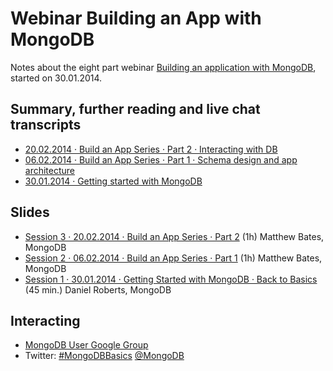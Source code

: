 # Webinar Building an App with MongoDB

Notes about the eight part webinar [Building an application with MongoDB](https://www.mongodb.com/webinar/build_app-part_1), started on 30.01.2014.

## Summary, further reading and live chat transcripts

* [20.02.2014 · Build an App Series · Part 2 · Interacting with DB](20140220-build-app-part2-interacting-database.md)
* [06.02.2014 · Build an App Series · Part 1 · Schema design and app architecture](20140206-build-app-part1-getting-started.md)
* [30.01.2014 · Getting started with MongoDB](20140130-getting-started.md)

## Slides

* [Session 3 · 20.02.2014 · Build an App Series · Part 2](https://www.mongodb.com/webinar/build_app-part_1) (1h) Matthew Bates, MongoDB
* [Session 2 · 06.02.2014 · Build an App Series · Part 1](https://www.mongodb.com/presentations/webinar-build-application-series-session-2-getting-started) (1h) Matthew Bates, MongoDB
* [Session 1 · 30.01.2014 · Getting Started with MongoDB · Back to Basics](https://www.mongodb.com/webinar/intro_mongodb_jan14) (45 min.) Daniel Roberts, MongoDB

## Interacting

* [MongoDB User Google Group](https://groups.google.com/forum/#!forum/mongodb-user)
* Twitter: [#MongoDBBasics](https://twitter.com/search?q=%23MongoDBBasics) [@MongoDB](https://twitter.com/search?q=%40MongoDB)
